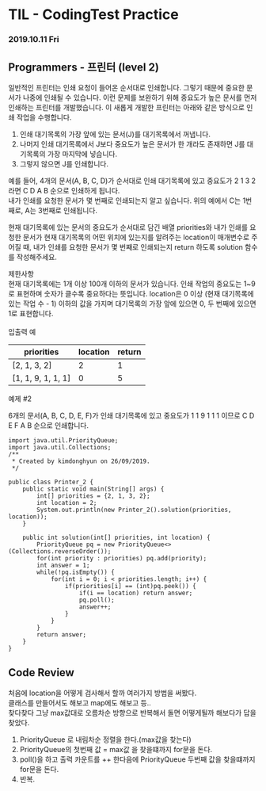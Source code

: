 # TIL - CodingTest Practice 
### 2019.10.11 Fri

## Programmers - 프린터 (level 2)


일반적인 프린터는 인쇄 요청이 들어온 순서대로 인쇄합니다. 그렇기 때문에 중요한 문서가 나중에 인쇄될 수 있습니다. 이런 문제를 보완하기 위해 중요도가 높은 문서를 먼저 인쇄하는 프린터를 개발했습니다. 이 새롭게 개발한 프린터는 아래와 같은 방식으로 인쇄 작업을 수행합니다.<br>

1. 인쇄 대기목록의 가장 앞에 있는 문서(J)를 대기목록에서 꺼냅니다.
2. 나머지 인쇄 대기목록에서 J보다 중요도가 높은 문서가 한 개라도 존재하면 J를 대기목록의 가장 마지막에 넣습니다.
3. 그렇지 않으면 J를 인쇄합니다.


예를 들어, 4개의 문서(A, B, C, D)가 순서대로 인쇄 대기목록에 있고 중요도가 2 1 3 2 라면 C D A B 순으로 인쇄하게 됩니다.
<br>
내가 인쇄를 요청한 문서가 몇 번째로 인쇄되는지 알고 싶습니다. 위의 예에서 C는 1번째로, A는 3번째로 인쇄됩니다.

현재 대기목록에 있는 문서의 중요도가 순서대로 담긴 배열 priorities와 내가 인쇄를 요청한 문서가 현재 대기목록의 어떤 위치에 있는지를 알려주는 location이 매개변수로 주어질 때, 내가 인쇄를 요청한 문서가 몇 번째로 인쇄되는지 return 하도록 solution 함수를 작성해주세요.

제한사항<br>
현재 대기목록에는 1개 이상 100개 이하의 문서가 있습니다.
인쇄 작업의 중요도는 1~9로 표현하며 숫자가 클수록 중요하다는 뜻입니다.
location은 0 이상 (현재 대기목록에 있는 작업 수 - 1) 이하의 값을 가지며 대기목록의 가장 앞에 있으면 0, 두 번째에 있으면 1로 표현합니다.<br><br>
입출력 예<br>

|priorities|	location|	return|
|---|---|---|
|[2, 1, 3, 2]	|2|	1|
|[1, 1, 9, 1, 1, 1]|	0|	5|

예제 #2<br>

6개의 문서(A, B, C, D, E, F)가 인쇄 대기목록에 있고 중요도가 1 1 9 1 1 1 이므로 C D E F A B 순으로 인쇄합니다.<br>

```
import java.util.PriorityQueue;
import java.util.Collections;
/**
 * Created by kimdonghyun on 26/09/2019.
 */

public class Printer_2 {
    public static void main(String[] args) {
        int[] priorities = {2, 1, 3, 2};
        int location = 2;
        System.out.println(new Printer_2().solution(priorities, location));
    }

    public int solution(int[] priorities, int location) {
        PriorityQueue pq = new PriorityQueue<>(Collections.reverseOrder());
        for(int priority : priorities) pq.add(priority);
        int answer = 1;
        while(!pq.isEmpty()) {
            for(int i = 0; i < priorities.length; i++) {
                if(priorities[i] == (int)pq.peek()) {
                    if(i == location) return answer;
                    pq.poll();
                    answer++;
                }
            }
        }
        return answer;
    }
}

```

## Code Review

처음에 location을 어떻게 검사해서 할까 여러가지 방법을 써봤다.<br>
클래스를 만들어서도 해보고 map에도 해보고 등..<br>
찾다찾다 그냥 max값대로 오름차순 방향으로 반복해서 돌면 어떻게될까 해보다가 답을 찾았다.
1. PriorityQueue 로 내림차순 정렬을 한다.(max값을 찾는다)
2. PriorityQueue의 첫번째 값 = max값 을 찾을떄까지 for문을 돈다.
3. poll()을 하고 출력 카운트를 ++ 한다음에 PriorityQueue 두번째 값을 찾을떄까지 for문을 돈다.
4. 반복.
